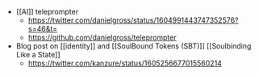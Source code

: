 - [[AI]] teleprompter
    - https://twitter.com/danielgross/status/1604991443747352576?s=46&t=
    - https://github.com/danielgross/teleprompter
- Blog post on [[identity]] and [[SoulBound Tokens (SBT)]] [[Soulbinding Like a State]]
    - https://twitter.com/kanzure/status/1605256677015560214
